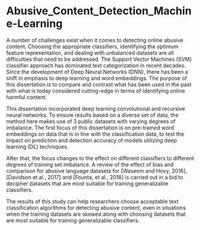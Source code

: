 # Abusive_Content_Detection_Machine-Learning
A number of challenges exist when it comes to detecting online abusive content. Choosing the appropriate classifiers, identifying the optimum feature representation, and dealing with unbalanced datasets are all difficulties that need to be addressed. The Support Vector Machines (SVM) classifier approach has dominated text categorization in recent decades. Since the development of Deep Neural Networks (DNN), there has been a shift in emphasis to deep learning and word embeddings. The purpose of this dissertation is to compare and contrast what has been used in the past with what is today considered cutting-edge in terms of identifying online harmful content.

This dissertation incorporated deep learning convolutional and recursive neural networks. To ensure results based on a diverse set of data, the method here makes use of 3 public datasets with varying degrees of imbalance. The first focus of this dissertation is on pre-trained word embeddings on data that is in line with the classification data, to test the impact on prediction and detection accuracy of models utilizing deep learning (DL) techniques. 

After that, the focus changes to the effect on different classifiers to different degrees of training set imbalance. A review of the effect of bias and comparison for abusive language datasets for [Waseem and Hovy, 2016], [Davidson et al., 2017] and [Founta, et al., 2018] is carried out in a bid to decipher datasets that are most suitable for training generalizable classifiers.

The results of this study can help researchers choose acceptable text classification algorithms for detecting abusive content, even in situations when the training datasets are skewed along with choosing datasets that are most suitable for training generalizable classifiers.
